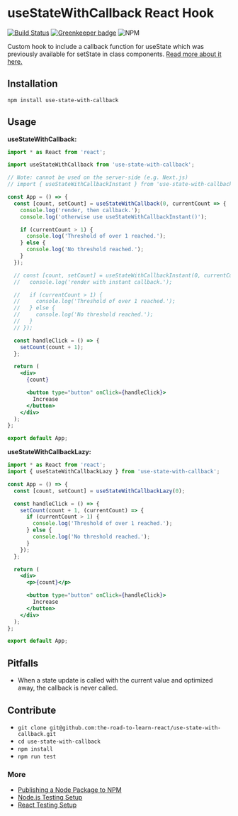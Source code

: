 # useStateWithCallback React Hook

[![Build Status](https://travis-ci.org/the-road-to-learn-react/use-state-with-callback.svg?branch=master)](https://travis-ci.org/the-road-to-learn-react/use-state-with-callback) [![Greenkeeper badge](https://badges.greenkeeper.io/the-road-to-learn-react/use-state-with-callback.svg)](https://greenkeeper.io/) ![NPM](https://img.shields.io/npm/l/use-state-with-callback.svg)

Custom hook to include a callback function for useState which was previously available for setState in class components. [Read more about it here.](https://www.robinwieruch.de/react-usestate-callback/)

## Installation

`npm install use-state-with-callback`

## Usage

**useStateWithCallback:**

```jsx
import * as React from 'react';

import useStateWithCallback from 'use-state-with-callback';

// Note: cannot be used on the server-side (e.g. Next.js)
// import { useStateWithCallbackInstant } from 'use-state-with-callback';

const App = () => {
  const [count, setCount] = useStateWithCallback(0, currentCount => {
    console.log('render, then callback.');
    console.log('otherwise use useStateWithCallbackInstant()');

    if (currentCount > 1) {
      console.log('Threshold of over 1 reached.');
    } else {
      console.log('No threshold reached.');
    }
  });

  // const [count, setCount] = useStateWithCallbackInstant(0, currentCount => {
  //   console.log('render with instant callback.');

  //   if (currentCount > 1) {
  //     console.log('Threshold of over 1 reached.');
  //   } else {
  //     console.log('No threshold reached.');
  //   }
  // });

  const handleClick = () => {
    setCount(count + 1);
  };

  return (
    <div>
      {count}

      <button type="button" onClick={handleClick}>
        Increase
      </button>
    </div>
  );
};

export default App;
```

**useStateWithCallbackLazy:**

```jsx
import * as React from 'react';
import { useStateWithCallbackLazy } from 'use-state-with-callback';

const App = () => {
  const [count, setCount] = useStateWithCallbackLazy(0);

  const handleClick = () => {
    setCount(count + 1, (currentCount) => {
      if (currentCount > 1) {
        console.log('Threshold of over 1 reached.');
      } else {
        console.log('No threshold reached.');
      }
    });
  };

  return (
    <div>
      <p>{count}</p>

      <button type="button" onClick={handleClick}>
        Increase
      </button>
    </div>
  );
};

export default App;
```

## Pitfalls

* When a state update is called with the current value and optimized away, the callback is never called.
## Contribute

- `git clone git@github.com:the-road-to-learn-react/use-state-with-callback.git`
- `cd use-state-with-callback`
- `npm install`
- `npm run test`

### More

- [Publishing a Node Package to NPM](https://www.robinwieruch.de/publish-npm-package-node/)
- [Node.js Testing Setup](https://www.robinwieruch.de/node-js-testing-mocha-chai/)
- [React Testing Setup](https://www.robinwieruch.de/react-testing-tutorial/)
